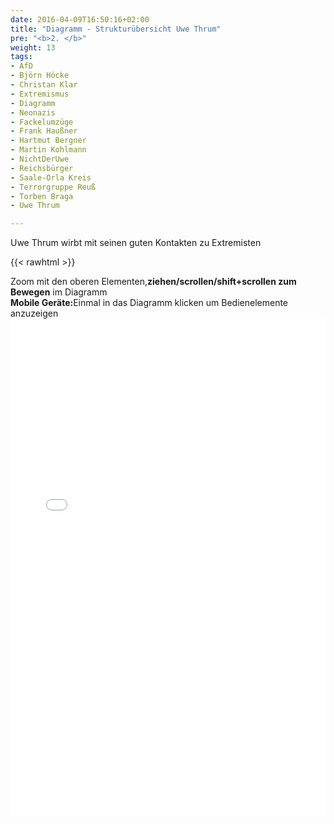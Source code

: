```yaml
---
date: 2016-04-09T16:50:16+02:00
title: "Diagramm - Strukturübersicht Uwe Thrum"
pre: "<b>2. </b>"
weight: 13
tags:
- AfD
- Björn Höcke
- Christan Klar
- Extremismus
- Diagramm
- Neonazis
- Fackelumzüge
- Frank Haußner
- Hartmut Bergner
- Martin Kohlmann
- NichtDerUwe
- Reichsbürger
- Saale-Orla Kreis
- Terrorgruppe Reuß
- Torben Braga
- Uwe Thrum

---
```


Uwe Thrum wirbt mit seinen guten Kontakten zu Extremisten

{{< rawhtml >}}

  <p class="speshal-fancy-custom">
    Zoom mit den oberen Elementen,<strong>ziehen/scrollen/shift+scrollen zum Bewegen</strong> im Diagramm<br><strong>Mobile Geräte:</strong>Einmal in das Diagramm klicken um Bedienelemente anzuzeigen
<iframe frameborder="0" style="width:100%;height:795px;" src="/mindmap.html"><br>

  </p>
  
  

{{< /rawhtml >}}


